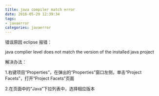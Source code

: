 ```yaml
---
title: java compiler match error
date: 2016-05-29 12:39:34
tags:
- javaerror
categories: javaerror
---
```


错误原因 eclipse 报错：

java complier level does not match the version of the installed java project

解决办法：

1.右键项目“Properties”，在弹出的“Properties”窗口左侧，单击“Project Facets”，打开“Project Facets”页面

2.在页面中的“Java”下拉列表中，选择相应版本
